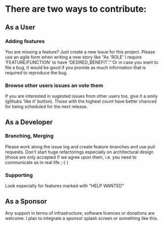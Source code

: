 # There are two ways to contribute:

## As a User

### Adding features
You are missing a feature? Just create a new Issue for this project. Please use an agile form when writing a new story like
"As 'ROLE' I require 'FEATURE/FUNCTION' to have 'DESIRED_BENEFIT'." Or in case you want to file a bug, it would be good if you provide as much information that is required to reproduce the bug.

### Browse other users issues an vote them
If you are interested in sugested issues from other users too, give it a smily (githubs 'like it' button).
Those with the highest count have better chanced for being scheduled for the next release.

## As a Developer

### Branching, Merging
Please work along the issue log and create feature-branches and use pull requests. 
Don't start huge refactorings especially on architectural design (those are only accepted if we agree upon them, 
i.e. you need to communicate as in real life ;-) )

### Supporting
Look especially for features marked with "HELP WANTED"

## As a Sponsor

Any support in terms of infrastructure, software licences or donations are welcome.
I plan to integrate a sponsor splash screen or something like this.
